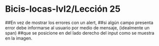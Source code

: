 # Bicis-locas-lvl2/Lección 25
##En vez de mostrar los errores con un alert, 
##si algún campo presenta error debe informarse al usuario por medio de mensaje, (idealmente un span) 
##que se posicione en del lado derecho del input como se muestra en la imagen.
